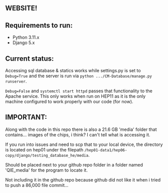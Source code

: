WEBSITE!
-
Requirements to run:
-
- Python 3.11.x
- Django 5.x

Current status:
-
Accessing sql database & statics works while settings.py is set to ```Debug=True``` and the server is run via ```python .../CM-Database/manage.py runserver```.

```Debug=False``` and ```systemctl start httpd``` passes that functionality to the Apache service. This only works when run on HEP11 as it is the only machine configured to work properly with our code (for now).

IMPORTANT:
-
Along with the code in this repo there is also a 21.6 GB 'media' folder that contains... images of the chips, i think? I can't tell what is accessing it.

If you run into issues and need to scp that to your local device, the directory is located on hep01 under the filepath ```/hep01-data1/hep06-copy/django/testing_database_he/media```.

Should be placed next to your github repo folder in a folder named 'QIE_media' for the program to locate it. 

Not including it in the github repo because github did not like it when i tried to push a 86,000 file commit... 
